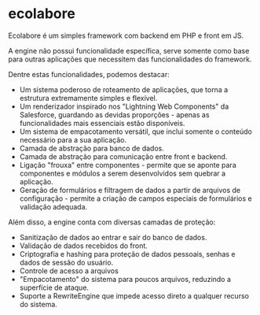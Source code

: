 # ecolabore

Ecolabore é um simples framework com backend em PHP e front em JS. 

A engine não possui funcionalidade específica, serve somente como base para outras aplicações que necessitem das funcionalidades do framework.

Dentre estas funcionalidades, podemos destacar:

* Um sistema poderoso de roteamento de aplicações, que torna a estrutura extremamente simples e flexível.
* Um renderizador inspirado nos "Lightning Web Components" da Salesforce,
guardando as devidas proporções - apenas as funcionalidades mais essenciais estão disponíveis.
 * Um sistema de empacotamento versátil, que inclui somente o conteúdo necessário para a sua aplicação.
* Camada de abstração para banco de dados.
* Camada de abstração para comunicação entre front e backend.
* Ligação "frouxa" entre componentes - permite que se aponte para componentes e módulos a serem desenvolvidos sem quebrar a aplicação.
* Geração de formulários e filtragem de dados a partir de arquivos de configuração - permite a criação de campos especiais de formulários e validação adequada.

Além disso, a engine conta com diversas camadas de proteção:

* Sanitização de dados ao entrar e sair do banco de dados.
* Validação de dados recebidos do front.
* Criptografia e hashing para proteção de dados pessoais, senhas e dados de sessão do usuário.
* Controle de acesso a arquivos
* "Empacotamento" do sistema para poucos arquivos, reduzindo a superfície de ataque.
* Suporte a  RewriteEngine que impede acesso direto a qualquer recurso do sistema.

